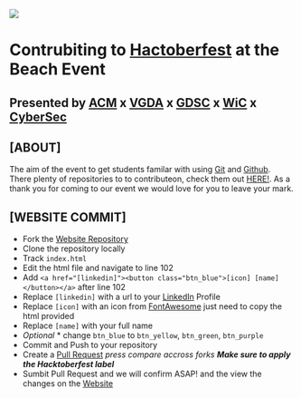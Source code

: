 ![](https://i.imgur.com/J55r3Sk.png)
# Contrubiting to [Hactoberfest](https://csulbacm.github.io/hacktoberfest/) at the Beach Event
## Presented by [ACM](https://csulb.acm.org) x [VGDA](https://linktr.ee/VGDA) x [GDSC](https://linktr.ee/dsccsulb) x [WiC](https://csulbwic.com) x [CyberSec](https://discord.gg/qDWhKDqRPp)

## **[ABOUT]**

The aim of the event to get students familar with using [Git](https://git-scm.com/) and [Github](https://github.com/). There plenty of repositories to to contributeon, check them out [HERE!](https://github.com/topics/hacktoberfest). As a thank you for coming to our event we would love for you to leave your mark.

## **[WEBSITE COMMIT]**

- Fork the [Website Repository](https://github.com/csulbacm/hacktoberfest)
- Clone the repository locally
- Track `index.html`
- Edit the html file and navigate to line 102
- Add `<a href="[linkedin]"><button class="btn_blue">[icon] [name]</button></a>` after line 102
- Replace `[linkedin]` with a url to your [LinkedIn](https://www.linkedin.com) Profile
- Replace `[icon]` with an icon from [FontAwesome](https://fontawesome.com/) just need to copy the html provided
- Replace `[name]` with your full name
- *Optional* \* change `btn_blue` to `btn_yellow`, `btn_green`, `btn_purple`
- Commit and Push to your repository
- Create a [Pull Request](https://github.com/csulbacm/hacktoberfest/pulls) *press compare accross forks* ***Make sure to apply the Hacktoberfest label***
- Sumbit Pull Request and we will confirm ASAP! and the view the changes on the [Website](https://csulbacm.github.io/hacktoberfest)